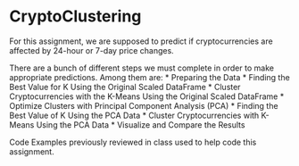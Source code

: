 # CryptoClustering

For this assignment, we are supposed to predict if cryptocurrencies are affected by 24-hour or 7-day price changes.

There are a bunch of different steps we must complete in order to make appropriate predictions. Among them are:
    * Preparing the Data
    * Finding the Best Value for K Using the Original Scaled DataFrame
    * Cluster Cryptocurrencies with the K-Means Using the Original Scaled DataFrame
    * Optimize Clusters with Principal Component Analysis (PCA)
    * Finding the Best Value of K Using the PCA Data
    * Cluster Cryptocurrencies with K-Means Using the PCA Data
    * Visualize and Compare the Results

Code Examples previously reviewed in class used to help code this assignment.